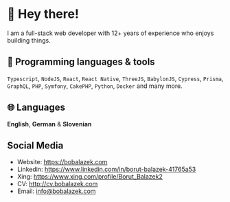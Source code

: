 # 👋 Hey there!

I am a full-stack web developer with 12+ years of experience who enjoys building things.

## 🔨 Programming languages & tools

`Typescript`, `NodeJS`, `React`, `React Native`, `ThreeJS`, `BabylonJS`, `Cypress`, `Prisma`, `GraphQL`, `PHP`, `Symfony`, `CakePHP`, `Python`, `Docker` and many more.

## 🌐 Languages

**English**, **German** & **Slovenian**

## Social Media

* Website: https://bobalazek.com
* Linkedin: https://www.linkedin.com/in/borut-balazek-41765a53
* Xing: https://www.xing.com/profile/Borut_Balazek2
* CV: http://cv.bobalazek.com
* Email: info@bobalazek.com
